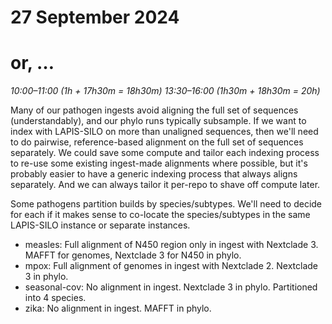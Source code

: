 # 27 September 2024
# or, …

_10:00–11:00 (1h + 17h30m = 18h30m)_
_13:30–16:00 (1h30m + 18h30m = 20h)_

Many of our pathogen ingests avoid aligning the full set of sequences
(understandably), and our phylo runs typically subsample.  If we want to index
with LAPIS-SILO on more than unaligned sequences, then we'll need to do
pairwise, reference-based alignment on the full set of sequences separately.
We could save some compute and tailor each indexing process to re-use some
existing ingest-made alignments where possible, but it's probably easier to
have a generic indexing process that always aligns separately.  And we can
always tailor it per-repo to shave off compute later.

Some pathogens partition builds by species/subtypes.  We'll need to decide for
each if it makes sense to co-locate the species/subtypes in the same LAPIS-SILO
instance or separate instances.

- measles: Full alignment of N450 region only in ingest with Nextclade 3.  MAFFT for genomes, Nextclade 3 for N450 in phylo.
- mpox: Full alignment of genomes in ingest with Nextclade 2.  Nextclade 3 in phylo.
- seasonal-cov: No alignment in ingest.  Nextclade 3 in phylo.  Partitioned into 4 species.
- zika: No alignment in ingest.  MAFFT in phylo.
